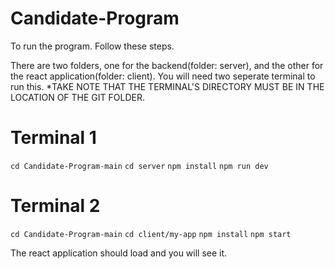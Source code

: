 ﻿# Candidate-Program

To run the program. Follow these steps. 

There are two folders, one for the backend(folder: server), and the other for the react application(folder: client). You will need two seperate terminal to run this.
*TAKE NOTE THAT THE TERMINAL'S DIRECTORY MUST BE IN THE LOCATION OF THE GIT FOLDER.

# Terminal 1

```cd Candidate-Program-main```
```cd server```
```npm install```
```npm run dev```

# Terminal 2 

```cd Candidate-Program-main```
```cd client/my-app```
```npm install```
```npm start```


The react application should load and you will see it. 
